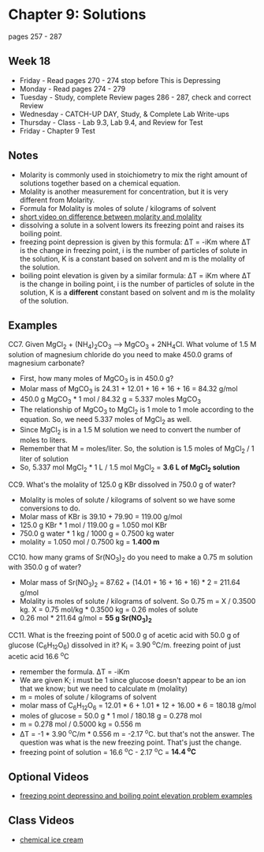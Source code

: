 # Chapter 9: Solutions

pages 257 - 287

## Week 18

- Friday - Read pages 270 - 274 stop before This is Depressing
- Monday - Read pages 274 - 279
- Tuesday - Study, complete Review pages 286 - 287, check and correct Review
- Wednesday - CATCH-UP DAY, Study, & Complete Lab Write-ups
- Thursday - Class - Lab 9.3, Lab 9.4, and Review for Test
- Friday - Chapter 9 Test

## Notes

- Molarity is commonly used in stoichiometry to mix the right amount of solutions together based on a chemical equation.
- Molality is another measurement for concentration, but it is very different from Molarity.
- Formula for Molality is moles of solute / kilograms of solvent
- [short video on difference between molarity and molality](https://youtu.be/96oNrVnTk50)
- dissolving a solute in a solvent lowers its freezing point and raises its boiling point.
- freezing point depression is given by this formula: 	&#916;T = -iKm where 	&#916;T is the change in freezing point, i is the number of particles of solute in the solution, K is a constant based on solvent and m is the molality of the solution.
- boiling point elevation is given by a similar formula: &#916;T = iKm where 	&#916;T is the change in boiling point, i is the number of particles of solute in the solution, K is a **different** constant based on solvent and m is the molality of the solution.

## Examples

CC7. Given MgCl<sub>2</sub> + (NH<sub>4</sub>)<sub>2</sub>CO<sub>3</sub> --> MgCO<sub>3</sub> + 2NH<sub>4</sub>Cl. What volume of 1.5 M solution of magnesium chloride do you need to make 450.0 grams of magnesium carbonate?
- First, how many moles of MgCO<sub>3</sub> is in 450.0 g? 
- Molar mass of MgCO<sub>3</sub> is 24.31 + 12.01 + 16 + 16 + 16 = 84.32 g/mol
- 450.0 g MgCO<sub>3</sub> * 1 mol / 84.32 g = 5.337 moles MgCO<sub>3</sub>
- The relationship of MgCO<sub>3</sub> to MgCl<sub>2</sub> is 1 mole to 1 mole according to the equation. So, we need 5.337 moles of MgCl<sub>2</sub> as well.
- Since MgCl<sub>2</sub> is in a 1.5 M solution we need to convert the number of moles to liters.
- Remember that M = moles/liter. So, the solution is 1.5 moles of MgCl<sub>2</sub> / 1 liter of solution
- So, 5.337 mol MgCl<sub>2</sub> * 1 L / 1.5 mol MgCl<sub>2</sub> = **3.6 L of MgCl<sub>2</sub> solution**

CC9. What's the molality of 125.0 g KBr dissolved in 750.0 g of water?
- Molality is moles of solute / kilograms of solvent so we have some conversions to do.
- Molar mass of KBr is 39.10 + 79.90 = 119.00 g/mol
- 125.0 g KBr * 1 mol / 119.00 g = 1.050 mol KBr
- 750.0 g water * 1 kg / 1000 g = 0.7500 kg water
- molality = 1.050 mol / 0.7500 kg = **1.400 m**

CC10. how many grams of Sr(NO<sub>3</sub>)<sub>2</sub> do you need to make a 0.75 m solution with 350.0 g of water?
- Molar mass of Sr(NO<sub>3</sub>)<sub>2</sub> = 87.62 + (14.01 + 16 + 16 + 16) * 2 = 211.64 g/mol
- Molality is moles of solute / kilograms of solvent. So 0.75 m = X / 0.3500 kg. X = 0.75 mol/kg * 0.3500 kg = 0.26 moles of solute
- 0.26 mol * 211.64 g/mol = **55 g Sr(NO<sub>3</sub>)<sub>2</sub>**

CC11. What is the freezing point of 500.0 g of acetic acid with 50.0 g of glucose (C<sub>6</sub>H<sub>12</sub>O<sub>6</sub>) dissolved in it? K<sub>i</sub> = 3.90 <sup>o</sup>C/m. freezing point of just acetic acid 16.6 <sup>o</sup>C
- remember the formula. &#916;T = -iKm 
- We are given K; i must be 1 since glucose doesn't appear to be an ion that we know; but we need to calculate m (molality)
- m = moles of solute / kilograms of solvent
- molar mass of C<sub>6</sub>H<sub>12</sub>O<sub>6</sub> = 12.01 * 6 + 1.01 * 12 + 16.00 * 6 = 180.18 g/mol
- moles of glucose = 50.0 g * 1 mol / 180.18 g = 0.278 mol
- m = 0.278 mol / 0.5000 kg = 0.556 m
- &#916;T = -1 * 3.90 <sup>o</sup>C/m * 0.556 m = -2.17 <sup>o</sup>C. but that's not the answer. The question was what is the new freezing point. That's just the change.
- freezing point of solution = 16.6 <sup>o</sup>C - 2.17 <sup>o</sup>C = **14.4 <sup>o</sup>C**

## Optional Videos

- [freezing point depressino and boiling point elevation problem examples](https://youtu.be/FTa-8wIXxS0)


## Class Videos

- [chemical ice cream](https://youtu.be/OslIVjv0MiY)
